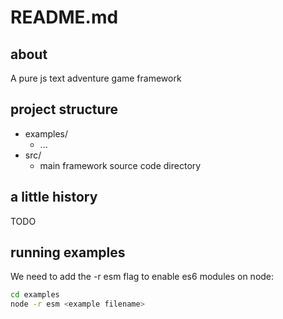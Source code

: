 README.md
=========

## about

A pure js text adventure game framework

## project structure

* examples/
    * ...
* src/
    * main framework source code directory

## a little history

TODO

## running examples

We need to add the -r esm flag to enable es6 modules on node:

```bash
cd examples
node -r esm <example filename>
```
